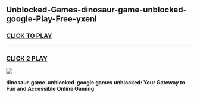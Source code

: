 
## Unblocked-Games-dinosaur-game-unblocked-google-Play-Free-yxenl
<h3>
<a href="https://premium76.site?title=dinosaur-game-unblocked-google&ref=09A">CLICK TO PLAY</a></h3>
<hr>

<h3>
<a href="https://premium76.site?title=dinosaur-game-unblocked-google&ref=09A">CLICK 2 PLAY</a>
  
</h3>

<a href="https://premium76.site?title=dinosaur-game-unblocked-google&ref=09A"><img src="https://clearcache.store/games.png"></a>


**dinosaur-game-unblocked-google games unblocked: Your Gateway to Fun and Accessible Online Gaming**
